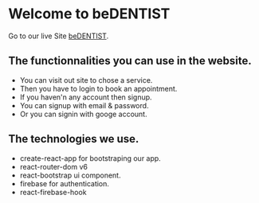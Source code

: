 # Welcome to beDENTIST 

Go to our live Site [beDENTIST](https://bedentis-2e27f.web.app/).

## The functionnalities you can use in the website.
* You can visit out site to chose a service.
* Then you have to login to book an appointment.
* If you haven'n any account then signup.
* You can signup with email & password.
* Or you can signin with googe account.

## The technologies we use.
* create-react-app for bootstraping our app.
* react-router-dom v6
* react-bootstrap ui component.
* firebase for authentication.
* react-firebase-hook 
